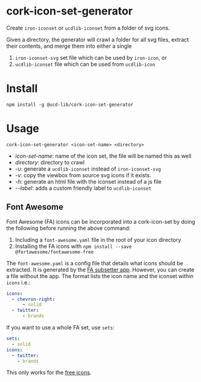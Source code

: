 # cork-icon-set-generator
Create `iron-iconset` or `ucdlib-iconset` from a folder of svg icons.

Given a directory, the generator will crawl a folder for all svg files, extract their
contents, and merge them into either a single
1.  `iron-iconset-svg` set file which can be used by ```iron-icon```, or
2.  `ucdlib-iconset` file which can be used from `ucdlib-icon`

# Install

```npm install -g @ucd-lib/cork-icon-set-generator```

# Usage

```cork-icon-set-generator <icon-set-name> <directory>```

 - *icon-set-name*: name of the icon set, the file will be named this as well
 - *directory*: directory to crawl
 - *-u*: generate a `ucdlib-iconset` instead of `iron-iconset-svg`
 - *-v*: copy the viewbox from source svg icons if it exists.
 - *-h*: generate an html file with the iconset instead of a js file
 - *--label*: adds a custom friendly label to `ucdlib-iconset`

## Font Awesome
Font Awesome (FA) icons can be incorporated into a cork-icon-set by doing the following before running the above command:
1. Including a `font-awesome.yaml` file in the root of your icon directory
2. Installing the FA icons with `npm install --save @fortawesome/fontawesome-free`

The `font-awesome.yaml` is a config file that details what icons should be extracted. It is generated by the [FA subsetter app](https://fontawesome.com/v5.15/how-to-use/on-the-desktop/other-topics/subsetter). However, you can create a file without the app. The format lists the icon name and the iconset within `icons` i.e.:
```yaml
icons:
  - chevron-right:
      - solid
  - twitter:
      - brands
```
If you want to use a whole FA set, use `sets`:
```yaml
sets:
  - solid
icons:
  - twitter:
    - brands
```
This only works for the [free icons](https://fontawesome.com/v5.15/icons?d=gallery&p=2&m=free).